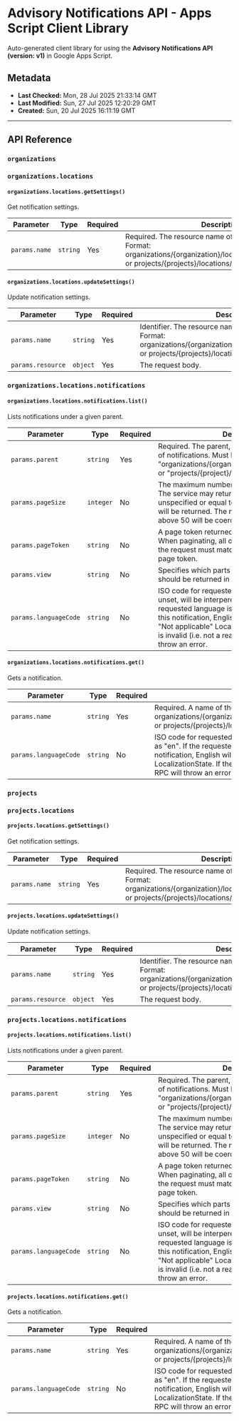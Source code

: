 # Advisory Notifications API - Apps Script Client Library

Auto-generated client library for using the **Advisory Notifications API (version: v1)** in Google Apps Script.

## Metadata

- **Last Checked:** Mon, 28 Jul 2025 21:33:14 GMT
- **Last Modified:** Sun, 27 Jul 2025 12:20:29 GMT
- **Created:** Sun, 20 Jul 2025 16:11:19 GMT



---

## API Reference

### `organizations`

### `organizations.locations`

#### `organizations.locations.getSettings()`

Get notification settings.

| Parameter | Type | Required | Description |
|---|---|---|---|
| `params.name` | `string` | Yes | Required. The resource name of the settings to retrieve. Format: organizations/{organization}/locations/{location}/settings or projects/{projects}/locations/{location}/settings. |

#### `organizations.locations.updateSettings()`

Update notification settings.

| Parameter | Type | Required | Description |
|---|---|---|---|
| `params.name` | `string` | Yes | Identifier. The resource name of the settings to retrieve. Format: organizations/{organization}/locations/{location}/settings or projects/{projects}/locations/{location}/settings. |
| `params.resource` | `object` | Yes | The request body. |

### `organizations.locations.notifications`

#### `organizations.locations.notifications.list()`

Lists notifications under a given parent.

| Parameter | Type | Required | Description |
|---|---|---|---|
| `params.parent` | `string` | Yes | Required. The parent, which owns this collection of notifications. Must be of the form "organizations/{organization}/locations/{location}" or "projects/{project}/locations/{location}". |
| `params.pageSize` | `integer` | No | The maximum number of notifications to return. The service may return fewer than this value. If unspecified or equal to 0, at most 50 notifications will be returned. The maximum value is 50; values above 50 will be coerced to 50. |
| `params.pageToken` | `string` | No | A page token returned from a previous request. When paginating, all other parameters provided in the request must match the call that returned the page token. |
| `params.view` | `string` | No | Specifies which parts of the notification resource should be returned in the response. |
| `params.languageCode` | `string` | No | ISO code for requested localization language. If unset, will be interpereted as "en". If the requested language is valid, but not supported for this notification, English will be returned with an "Not applicable" LocalizationState. If the ISO code is invalid (i.e. not a real language), this RPC will throw an error. |

#### `organizations.locations.notifications.get()`

Gets a notification.

| Parameter | Type | Required | Description |
|---|---|---|---|
| `params.name` | `string` | Yes | Required. A name of the notification to retrieve. Format: organizations/{organization}/locations/{location}/notifications/{notification} or projects/{projects}/locations/{location}/notifications/{notification}. |
| `params.languageCode` | `string` | No | ISO code for requested localization language. If unset, will be interpereted as "en". If the requested language is valid, but not supported for this notification, English will be returned with an "Not applicable" LocalizationState. If the ISO code is invalid (i.e. not a real language), this RPC will throw an error. |

### `projects`

### `projects.locations`

#### `projects.locations.getSettings()`

Get notification settings.

| Parameter | Type | Required | Description |
|---|---|---|---|
| `params.name` | `string` | Yes | Required. The resource name of the settings to retrieve. Format: organizations/{organization}/locations/{location}/settings or projects/{projects}/locations/{location}/settings. |

#### `projects.locations.updateSettings()`

Update notification settings.

| Parameter | Type | Required | Description |
|---|---|---|---|
| `params.name` | `string` | Yes | Identifier. The resource name of the settings to retrieve. Format: organizations/{organization}/locations/{location}/settings or projects/{projects}/locations/{location}/settings. |
| `params.resource` | `object` | Yes | The request body. |

### `projects.locations.notifications`

#### `projects.locations.notifications.list()`

Lists notifications under a given parent.

| Parameter | Type | Required | Description |
|---|---|---|---|
| `params.parent` | `string` | Yes | Required. The parent, which owns this collection of notifications. Must be of the form "organizations/{organization}/locations/{location}" or "projects/{project}/locations/{location}". |
| `params.pageSize` | `integer` | No | The maximum number of notifications to return. The service may return fewer than this value. If unspecified or equal to 0, at most 50 notifications will be returned. The maximum value is 50; values above 50 will be coerced to 50. |
| `params.pageToken` | `string` | No | A page token returned from a previous request. When paginating, all other parameters provided in the request must match the call that returned the page token. |
| `params.view` | `string` | No | Specifies which parts of the notification resource should be returned in the response. |
| `params.languageCode` | `string` | No | ISO code for requested localization language. If unset, will be interpereted as "en". If the requested language is valid, but not supported for this notification, English will be returned with an "Not applicable" LocalizationState. If the ISO code is invalid (i.e. not a real language), this RPC will throw an error. |

#### `projects.locations.notifications.get()`

Gets a notification.

| Parameter | Type | Required | Description |
|---|---|---|---|
| `params.name` | `string` | Yes | Required. A name of the notification to retrieve. Format: organizations/{organization}/locations/{location}/notifications/{notification} or projects/{projects}/locations/{location}/notifications/{notification}. |
| `params.languageCode` | `string` | No | ISO code for requested localization language. If unset, will be interpereted as "en". If the requested language is valid, but not supported for this notification, English will be returned with an "Not applicable" LocalizationState. If the ISO code is invalid (i.e. not a real language), this RPC will throw an error. |